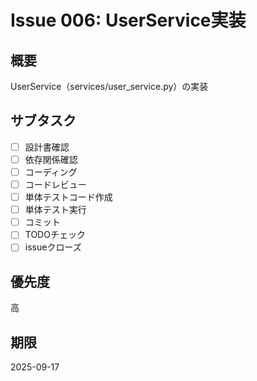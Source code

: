 # Issue 006: UserService実装

## 概要
UserService（services/user_service.py）の実装

## サブタスク
- [ ] 設計書確認
- [ ] 依存関係確認
- [ ] コーディング
- [ ] コードレビュー
- [ ] 単体テストコード作成
- [ ] 単体テスト実行
- [ ] コミット
- [ ] TODOチェック
- [ ] issueクローズ

## 優先度
高

## 期限
2025-09-17
